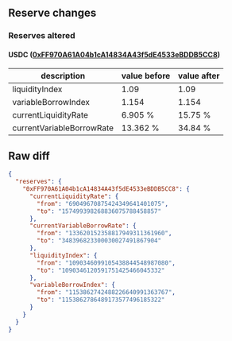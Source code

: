 ## Reserve changes

### Reserves altered

#### USDC ([0xFF970A61A04b1cA14834A43f5dE4533eBDDB5CC8](https://arbiscan.io/address/0xFF970A61A04b1cA14834A43f5dE4533eBDDB5CC8))

| description | value before | value after |
| --- | --- | --- |
| liquidityIndex | 1.09 | 1.09 |
| variableBorrowIndex | 1.154 | 1.154 |
| currentLiquidityRate | 6.905 % | 15.75 % |
| currentVariableBorrowRate | 13.362 % | 34.84 % |


## Raw diff

```json
{
  "reserves": {
    "0xFF970A61A04b1cA14834A43f5dE4533eBDDB5CC8": {
      "currentLiquidityRate": {
        "from": "69049670875424349641401075",
        "to": "157499398268836075788458857"
      },
      "currentVariableBorrowRate": {
        "from": "133620152358817949311361960",
        "to": "348396823300030027491867904"
      },
      "liquidityIndex": {
        "from": "1090346099105438844548987080",
        "to": "1090346120591751425466045332"
      },
      "variableBorrowIndex": {
        "from": "1153862742488226640991363767",
        "to": "1153862786489173577496185322"
      }
    }
  }
}
```